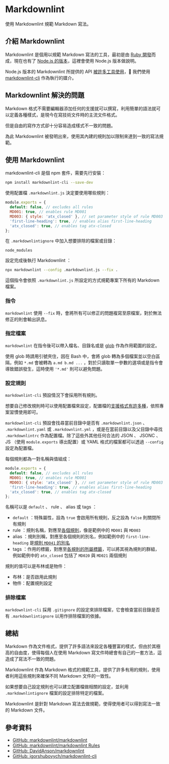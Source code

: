 # Markdownlint

使用 Markdownlint 規範 Markdown 寫法。

## 介紹 Markdownlint

Markdownlint 是個用以規範 Markdown 寫法的工具，最初是由 [Ruby 開發](https://github.com/markdownlint/markdownlint)而成，現在也有了 [Node.js 的版本](https://github.com/DavidAnson/markdownlint)，這裡會使用 Node.js 版本做說明。

Node.js 版本的 Markdownlint 所提供的 API [被許多工具使用](https://github.com/DavidAnson/markdownlint#related)， 我們使用 [markdownlint-cli](https://github.com/igorshubovych/markdownlint-cli) 作為執行的媒介。

## Markdownlint 解決的問題

Markdown 格式不需要編輯器添加任何的支援就可以撰寫，利用簡單的語法就可以定義各種樣式，是現今在寫技術文件時的主流文件格式。

但是自由的寫作方式卻十分容易造成樣式不一致的問題。

為此 Markdownlint 被發明出來，使用其內建的規則加以限制來達到一致的寫法規範。

## 使用 Markdownlint

markdownlint-cli 是個 npm 套件，需要先行安裝：

```bash
npm install markdownlint-cli --save-dev
```

使用配置檔 `.markdownlint.js` 決定要使用哪些規則：

```js
module.exports = {
  default: false, // excludes all rules
  MD001: true, // enables rule MD001
  MD003: { style: 'atx_closed' }, // set parameter style of rule MD003 to atx_closed
  'first-line-heading': true, // enables alias first-line-heading
  'atx_closed': true, // enables tag atx-closed
};
```

在 `.markdownlintignore` 中加入想要排除的檔案或目錄：

```shell
node_modules
```

設定完成後執行 Markdownlint ：

```bash
npx markdownlint --config .markdownlint.js --fix .
```

這個指令會依照 `.markdownlint.js` 所設定的方式規範專案下所有的 Markdown 檔案。

### 指令

`markdownlint` 使用 `--fix` 時，會將所有可以修正的問題複寫至原檔案，對於無法修正的則會輸出訊息。

### 指定檔案

`markdownlint` 在指令後可以帶入檔名、目錄名或是 [glob](https://github.com/isaacs/node-glob/blob/master/README.md#glob-primer) 作為作用範圍的設定。

使用 glob 時請用引號夾住，因在 Bash 中，會將 glob 轉為多個檔案並以空白區隔，例如 `*.md` 會被轉為 `a.md b.md ...` ，對於只讀取單一參數的選項或是指令會導致錯誤發生，這時使用 `'*.md'` 則可以避免問題。

### 設定規則

`markdownlint-cli` 預設情況下會採用所有規則。

想要自己修改規則時可以使用配置檔來設定，配置檔的[支援格式有許多種](https://github.com/igorshubovych/markdownlint-cli#configuration)，依照專案習慣使用即可。

`markdownlint-cli` 預設會找尋當前目錄中是否有 `.markdownlint.json` 、 `.markdownlint.yaml` 或 `.markdownlint.yml` ，或是在當前目錄以及父目錄中尋找 `.markdownlintrc` 作為配置檔。除了這些外其他任何合法的 JSON 、 JSONC 、 JS （使用 `module.exports` 導出配置）或 YAML 格式的檔案都可以透過 `--config` 設定為配置檔。

每個規則都為一對名稱與值組成：

```js
module.exports = {
  default: false, // excludes all rules
  MD001: true, // enables rule MD001
  MD003: { style: 'atx_closed' }, // set parameter style of rule MD003 to atx_closed
  'first-line-heading': true, // enables alias first-line-heading
  'atx_closed': true, // enables tag atx-closed
};
```

名稱可以是 `default` 、 rule 、 alias 或 tags ：

- `default` ：特殊屬性，設為 `true` 會啟用所有規則，反之設為 `false` 則關閉所有規則
- rule ：規則名稱，對應至[各個規則](https://github.com/DavidAnson/markdownlint#rules--aliases)，像是範例中的 `MD001` 與 `MD003`
- alias ：規則別稱，對應至各個規則的別名，例如範例中的 `first-line-heading` 是[規則 `MD041` 的別名](https://github.com/DavidAnson/markdownlint/blob/main/doc/Rules.md#md041)
- tags ：作用的標籤，對應至[各規則的所屬標籤](https://github.com/DavidAnson/markdownlint#tags)，可以將其視為規則的群組，例如範例中的 `atx_closed` 包括了 `MD020` 與 `MD021` 兩個規則

規則的值可以是布林或是物件：

- 布林：是否啟用此規則
- 物件：配置規則設定

### 排除檔案

`markdownlint-cli` 採用 `.gitignore` 的設定來排除檔案，它會檢查當前目錄是否有 `.markdownlintignore` 以用作排除檔案的依據。

## 總結

Markdown 作為文件格式，提供了許多語法來設定各種豐富的樣式，但由於其極高的自由度，使得每個人在使用 Markdown 寫文件時總會有自己的一套方法，這造成了寫法不一致的問題。

Markdownlint 作為 Markdown 格式的規範工具，提供了許多有用的規則，使用者利用這些規則來確保不同 Markdown 文件的一致性。

如果想要自己設定規則也可以建立配置檔做相關的設定，並利用 `.markdownlintignore` 檔案的設定排除特定的檔案。

Markdownlint 是針對 Markdown 寫法去做規範，使得使用者可以得到寫法一致的 Markdown 文件。

## 參考資料

- [GitHub: markdownlint/markdownlint](https://github.com/markdownlint/markdownlint)
- [GitHub: markdownlint/markdownlint Rules](https://github.com/DavidAnson/markdownlint/blob/main/doc/Rules.md)
- [GitHub: DavidAnson/markdownlint](https://github.com/DavidAnson/markdownlint)
- [GitHub: igorshubovych/markdownlint-cli](https://github.com/igorshubovych/markdownlint-cli)
